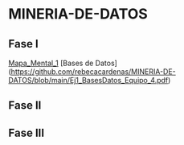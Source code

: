 # MINERIA-DE-DATOS

## Fase I

[Mapa_Mental_1](https://github.com/rebecacardenas/MINERIA-DE-DATOS/blob/main/MapaMental_1_1858163.pdf)
[Bases de Datos] (https://github.com/rebecacardenas/MINERIA-DE-DATOS/blob/main/Ej1_BasesDatos_Equipo_4.pdf)


## Fase II


## Fase III
